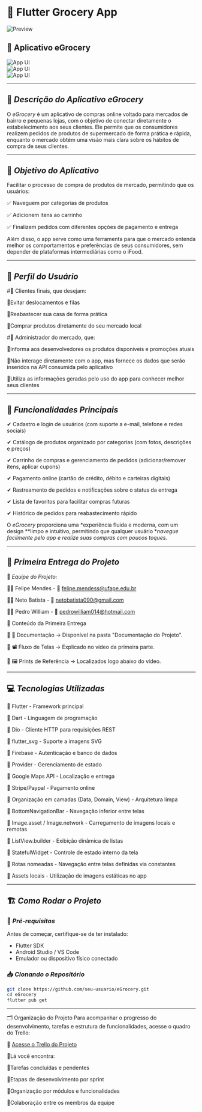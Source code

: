 # 🛒 Flutter Grocery App 

![Preview](/gif.gif)  

## 📱 Aplicativo eGrocery  

![App UI](/ui.png)  
![App UI](/g_0.png)  
![App UI](/g_1.png)  

---

## 📌 *Descrição do Aplicativo eGrocery*  
O *eGrocery* é um aplicativo de compras online voltado para mercados de bairro e pequenas lojas, com o objetivo de conectar diretamente o estabelecimento aos seus clientes. Ele permite que os consumidores realizem pedidos de produtos de supermercado de forma prática e rápida, enquanto o mercado obtém uma visão mais clara sobre os hábitos de compra de seus clientes.  

---

## 🎯 *Objetivo do Aplicativo*  
Facilitar o processo de compra de produtos de mercado, permitindo que os usuários:

✅ Naveguem por categorias de produtos

✅ Adicionem itens ao carrinho

✅ Finalizem pedidos com diferentes opções de pagamento e entrega


Além disso, o app serve como uma ferramenta para que o mercado entenda melhor os comportamentos e preferências de seus consumidores, sem depender de plataformas intermediárias como o iFood. 

---

## 👥 *Perfil do Usuário*  
#🔹 Clientes finais, que desejam:

   🔹Evitar deslocamentos e filas
    
   🔹Reabastecer sua casa de forma prática
    
   🔹Comprar produtos diretamente do seu mercado local
    
#🔹 Administrador do mercado, que:

   🔹Informa aos desenvolvedores os produtos disponíveis e promoções atuais
    
   🔹Não interage diretamente com o app, mas fornece os dados que serão inseridos na API consumida pelo aplicativo
    
   🔹Utiliza as informações geradas pelo uso do app para conhecer melhor seus clientes  
    
---

## 🚀 *Funcionalidades Principais*  

✔ Cadastro e login de usuários (com suporte a e-mail, telefone e redes sociais)

✔ Catálogo de produtos organizado por categorias (com fotos, descrições e preços)

✔ Carrinho de compras e gerenciamento de pedidos (adicionar/remover itens, aplicar cupons)

✔ Pagamento online (cartão de crédito, débito e carteiras digitais)

✔ Rastreamento de pedidos e notificações sobre o status da entrega

✔ Lista de favoritos para facilitar compras futuras

✔ Histórico de pedidos para reabastecimento rápido 

O *eGrocery* proporciona uma *experiência fluida e moderna, com um design **limpo e intuitivo, permitindo que qualquer usuário **navegue facilmente pelo app e realize suas compras com poucos toques.*  

---

## 📌 *Primeira Entrega do Projeto*  

📌 *Equipe do Projeto:*  

👨‍💻 Felipe Mendes - 📩 felipe.mendess@ufape.edu.br

👨‍💻 Neto Batista - 📩 netobatista090@gmail.com

👨‍💻 Pedro William - 📩 pedrowilliam014@hotmail.com

📂 Conteúdo da Primeira Entrega

📄 📑 Documentação → Disponível na pasta "Documentação do Projeto".

🎥 📽️ Fluxo de Telas → Explicado no vídeo da primeira parte.

📸 🖼️ Prints de Referência → Localizados logo abaixo do vídeo. 

---

## 💻 *Tecnologias Utilizadas*  
🔹 Flutter - Framework principal

🔹 Dart - Linguagem de programação

🔹 Dio - Cliente HTTP para requisições REST

🔹 flutter_svg - Suporte a imagens SVG

🔹 Firebase - Autenticação e banco de dados

🔹 Provider - Gerenciamento de estado

🔹 Google Maps API - Localização e entrega

🔹 Stripe/Paypal - Pagamento online

🔹 Organização em camadas (Data, Domain, View) - Arquitetura limpa

🔹 BottomNavigationBar - Navegação inferior entre telas

🔹 Image.asset / Image.network - Carregamento de imagens locais e remotas

🔹 ListView.builder - Exibição dinâmica de listas

🔹 StatefulWidget - Controle de estado interno da tela

🔹 Rotas nomeadas - Navegação entre telas definidas via constantes

🔹 Assets locais - Utilização de imagens estáticas no app

---

## 🏗 *Como Rodar o Projeto*  

### 🔧 *Pré-requisitos*  
Antes de começar, certifique-se de ter instalado:  
- Flutter SDK  
- Android Studio / VS Code  
- Emulador ou dispositivo físico conectado  

### 📥 *Clonando o Repositório*  
```bash
git clone https://github.com/seu-usuario/eGrocery.git
cd eGrocery
flutter pub get
```

---

🗂️ Organização do Projeto
Para acompanhar o progresso do desenvolvimento, tarefas e estrutura de funcionalidades, acesse o quadro do Trello:

🔗 [Acesse o Trello do Projeto](https://trello.com/invite/b/67fe7bfbdcd9d399e88e4a06/ATTI3acbec4657954482677b2710a33b4563A21F8B8E/damhttps://trello.com/invite/b/67fe7bfbdcd9d399e88e4a06/ATTI3acbec4657954482677b2710a33b4563A21F8B8E/dam)

🔹Lá você encontra:

🔹Tarefas concluídas e pendentes

🔹Etapas de desenvolvimento por sprint

🔹Organização por módulos e funcionalidades

🔹Colaboração entre os membros da equipe
